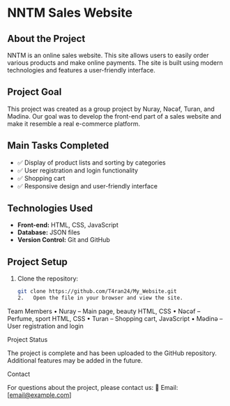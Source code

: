 # NNTM Sales Website

## About the Project
NNTM is an online sales website. This site allows users to easily order various products and make online payments. The site is built using modern technologies and features a user-friendly interface.

## Project Goal
This project was created as a group project by Nuray, Nəcəf, Turan, and Mədinə. Our goal was to develop the front-end part of a sales website and make it resemble a real e-commerce platform.

## Main Tasks Completed
- ✅ Display of product lists and sorting by categories
- ✅ User registration and login functionality
- ✅ Shopping cart
- ✅ Responsive design and user-friendly interface

## Technologies Used
- **Front-end:** HTML, CSS, JavaScript
- **Database:** JSON files
- **Version Control:** Git and GitHub

## Project Setup
1. Clone the repository:
   ```bash
   git clone https://github.com/T4ran24/My_Website.git
   2.	Open the file in your browser and view the site.

Team Members
	•	Nuray – Main page, beauty HTML, CSS
	•	Nəcəf – Perfume, sport HTML, CSS
	•	Turan – Shopping cart, JavaScript
	•	Mədinə – User registration and login

Project Status

The project is complete and has been uploaded to the GitHub repository. Additional features may be added in the future.

Contact

For questions about the project, please contact us:
📧 Email: [email@example.com]
